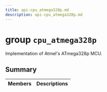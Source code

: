 ```yaml
---
title: api-cpu_atmega328p.md
description: api-cpu_atmega328p.md
---
```

# group `cpu_atmega328p` 

Implementation of Atmel's ATmega328p MCU.

## Summary

 Members                        | Descriptions                                
--------------------------------|---------------------------------------------

